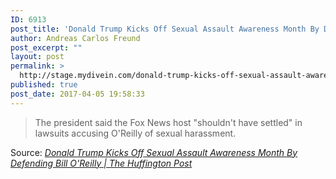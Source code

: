 ```yaml
---
ID: 6913
post_title: 'Donald Trump Kicks Off Sexual Assault Awareness Month By Defending Bill O&#8217;Reilly | The Huffington Post'
author: Andreas Carlos Freund
post_excerpt: ""
layout: post
permalink: >
  http://stage.mydivein.com/donald-trump-kicks-off-sexual-assault-awareness-month-by-defending-bill-oreilly-the-huffington-post/
published: true
post_date: 2017-04-05 19:58:33
---
```

<blockquote><a href="http://www.huffingtonpost.com/entry/donald-trump-bill-oreilly-harassment_us_58e51f1ee4b0917d347635f9?ncid=inblnkushpmg00000009"><img class="alignnone size-full" src="http://stage.mydivein.com/wp-content/uploads/2017/04/58e51f841500002000c7e1a3.jpeg" alt="" /></a>The president said the Fox News host "shouldn't have settled" in lawsuits accusing O'Reilly of sexual harassment.</blockquote>
Source: <em><a href="http://www.huffingtonpost.com/entry/donald-trump-bill-oreilly-harassment_us_58e51f1ee4b0917d347635f9">Donald Trump Kicks Off Sexual Assault Awareness Month By Defending Bill O'Reilly | The Huffington Post</a></em>